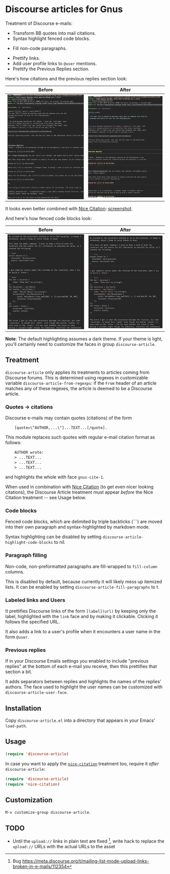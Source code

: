 # Discourse  articles for Gnus

Treatment of Discourse e-mails:

- Transform BB quotes into mail citations.
- Syntax highlight fenced code blocks.
+ Fill non-code paragraphs.
- Prettify links.
- Add user profile links to `@user` mentions.
- Prettify the Previous Replies section.

Here's how citations and the previous replies section look:

Before | After
:-----:|:--------------:
![Before](images/discourse-article-before.png?raw=true "Before") | ![After](images/discourse-article-after.png?raw=true "After")

It looks even better combined with [Nice Citation](https://github.com/damiencollard/nice-citation): [screenshot](images/discourse-article-after-with-nice-citation.png).

And here's how fenced code blocks look:

Before | After
:-----:|:-------------:
![Before](images/code-block-before.png?raw=true "Before") | ![After](images/code-block-after.png?raw=true "After")

**Note**: The default highlighting assumes a dark theme. If your theme is
light, you'll certainly need to customize the faces in group
`discourse-article`.

## Treatment

`discourse-article` only applies its treatments to articles coming from
Discourse forums. This is determined using regexes in customizable
variable `discourse-article-from-regexps`: if the `From` header of an
article matches any of these regexes, the article is deemed to be a
Discourse article.

### Quotes -> citations

Discourse e-mails may contain quotes (citations) of the form

```plain
    [quote=\"AUTHOR,...\"]...TEXT...[/quote].
```

This module replaces such quotes with regular e-mail citation format
as follows:

```plain
    AUTHOR wrote:
    > ...TEXT...
    > ...TEXT...
    > ...TEXT...
```

and highlights the whole with face `gnus-cite-1`.

When used in combination with [Nice Citation](https://github.com/damiencollard/nice-citation) (to get even nicer looking
citations), the Discourse Article treatment must appear *before* the
Nice Citation treatment -- see Usage below.

### Code  blocks

Fenced code blocks, which are delimited by triple backticks (```) are
moved into their own paragraph and syntax-highlighted by markdown
mode.

Syntax highlighting can be disabled by setting
`discourse-article-highlight-code-blocks` to nil.

### Paragraph filling

Non-code, non-preformatted paragraphs are fill-wrapped to `fill-column`
columns.

This is disabled by default, because currently it will likely mess up
itemized lists. It can be enabled by setting
`discourse-article-fill-paragraphs` to t.

### Labeled links and Users

It prettifies Discourse links of the form `[label](url)` by keeping only
the label, highlighted with the `link` face and by making it
clickable. Clicking it follows the specified URL.

It also adds a link to a user's profile when it encounters a user name
in the form `@user`.

### Previous replies

If in your Discourse Emails settings you enabled to include "previous
replies" at the bottom of each e-mail you receive, then this
prettifies that section a bit.

It adds separators between replies and highlights the names of the
replies' authors. The face used to highlight the user names can be
customized with `discourse-article-user-face`.

## Installation

Copy `discourse-article.el` into a directory that appears in your
Emacs' `load-path`.

## Usage

```lisp
(require 'discourse-article)
```

In case you want to apply the [`nice-citation`](https://github.com/damiencollard/nice-citation) treatment too, require it
*after* `discourse-article`:

```lisp
(require 'discourse-article)
(require 'nice-citation)
```

## Customization

`M-x customize-group discourse-article`.

## TODO

- Until the `upload://` links in plain text are fixed [^1], write hack to
  replace the `upload://` URLs with the actual URLs to the asset

[^1]: Bug https://meta.discourse.org/t/mailing-list-mode-upload-links-broken-in-e-mails/112354
